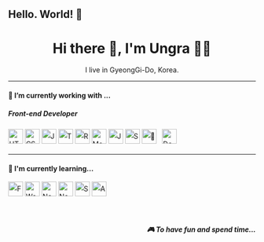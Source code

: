 ## Hello. World! 👋

<h1 align='center'> Hi there 👋, I'm Ungra  👩‍💻 </h1>

<p align='center'>
  I live in GyeongGi-Do, Korea.
</p>

<!--
<p align='center'>
  <a href="https://twitter.com/stefany_vasc"><img src="https://img.shields.io/badge/twitter-%231DA1F2.svg?&style=for-the-badge&logo=twitter&logoColor=white" /></a>&nbsp;&nbsp;&nbsp;&nbsp;
  <a href="https://www.linkedin.com/in/stefanyvasconcelos/"><img src="https://img.shields.io/badge/linkedin-%230077B5.svg?&style=for-the-badge&logo=linkedin&logoColor=white" /></a>&nbsp;&nbsp;&nbsp;&nbsp;
  <a href="mailto:stefany.vasc.sa@gmail.com?subject=Olá%20Stefany"><img src="https://img.shields.io/badge/gmail-%23D14836.svg?&style=for-the-badge&logo=gmail&logoColor=white" /></a>&nbsp;&nbsp;&nbsp;&nbsp;

</p>

-->

<hr>

<h4>🔭  I’m currently working with ...</h4>

<h5>Front-end Developer</h5>

<p align="left" style="line-height: 1.8;">
  <img src="https://img.shields.io/badge/HTML5-E34F26?style=for-the-badge&logo=html5&logoColor=white" alt="HTML5" height="30px">
  <img src="https://img.shields.io/badge/CSS3-1572B6?style=for-the-badge&logo=css3&logoColor=white" alt="CSS3" height="30px">
  <img src="https://img.shields.io/badge/JavaScript-F7DF1E?style=for-the-badge&logo=javascript&logoColor=black" alt="JavaScript" height="30px">
  <img src="https://img.shields.io/badge/TypeScript-007ACC?style=for-the-badge&logo=typescript&logoColor=white" alt="TypeScript" height="30px">
  <img src="https://img.shields.io/badge/React-61DAFB?style=for-the-badge&logo=react&logoColor=black" alt="React" height="30px">
  <img src="https://img.shields.io/badge/MobX-FF9955?style=for-the-badge&logo=mobx&logoColor=white" alt="MobX" height="30px">
  <img src="https://img.shields.io/badge/JSON-000000?style=for-the-badge&logo=json&logoColor=white" alt="JSON" height="30px">
  <img src="https://img.shields.io/badge/Socket.IO-010101?style=for-the-badge&logo=socket.io&logoColor=white" alt="Socket.IO" height="30px">
  <img src="https://img.shields.io/badge/c++-%2300599C.svg?style=for-the-badge&logo=c%2B%2B&logoColor=white" alt="C++" height="30px"/>&nbsp;&nbsp;
  <img src="https://img.shields.io/badge/Docker-2496ED?style=for-the-badge&logo=docker&logoColor=white" alt="Docker" height="30px"/>&nbsp;&nbsp;
</p>

<hr>

<h4>🌱  I'm currently learning...</h4>

<p align="left" style="line-height: 1.8;">
  <img src="https://img.shields.io/badge/Firebase-FFCA28?style=for-the-badge&logo=firebase&logoColor=black" alt="Firebase" height="30px">
  <img src="https://img.shields.io/badge/WebRTC-333333?style=for-the-badge&logo=webrtc&logoColor=white" alt="WebRTC" height="30px">
  <img src="https://img.shields.io/badge/Next.js-000000?style=for-the-badge&logo=next.js&logoColor=white" alt="Next.js" height="30px">
  <img src="https://img.shields.io/badge/Node.js-339933?style=for-the-badge&logo=node.js&logoColor=white" alt="Node.js" height="30px">
  <img src="https://img.shields.io/badge/Styled--Components-DB7093?style=for-the-badge&logo=styled-components&logoColor=white" alt="Styled-Components" height="30px">
  <img src="https://img.shields.io/badge/-ApolloGraphQL-311C87?style=for-the-badge&logo=apollo-graphql&logoColor=white" alt="Apollo-GraphQL" height="30px">
</p>


<br>
<p align="right">
  <h5 align="right">🎮 To have fun and spend time...</h5>
</p>


<!--
<p align='right'>
<h4>💬  Sometimes I like to write things here...</h4>
  <a href="https://dev.to/stefanyvasc"><img src="https://img.shields.io/badge/DEV.TO-%230A0A0A.svg?&style=for-the-badge&logo=dev-dot-to&logoColor=white" /></a>&nbsp;&nbsp;&nbsp;
  <a href="https://medium.com/@stefany.vasc.sa"><img src="https://img.shields.io/badge/medium-%2312100E.svg?&style=for-the-badge&logo=medium&logoColor=white" /></a>&nbsp;&nbsp;&nbsp;
  <a href="https://stefanysa.netlify.app/"><img src="https://img.shields.io/badge/-My%20Blog-17bf63?&style=for-the-badge&logo=blog&logoColor=black" /></a>&nbsp;&nbsp;&nbsp;
</p>


<hr>


<br>
<p align="right">
  <a href="https://open.spotify.com/playlist/2w8GYqYdH6ve3g0nGcJcgE?si=7bCl8yynR2Saz4VPR6mDXQ"><img src="https://img.shields.io/badge/spotify-%231ED760.svg?&style=for-the-badge&logo=spotify&logoColor=white" /></a>&nbsp;&nbsp;&nbsp;
  <a href="steamcommunity.com/id/SteVasc/"><img src="https://img.shields.io/badge/Steam-%23000000.svg?&style=for-the-badge&logo=steam&logoColor=white" /></a>&nbsp;&nbsp;&nbsp;
  <h5 align="right">🎮 To have fun and spend time...</h5>
</p>
-->




<!--
**ungra/ungra** is a ✨ _special_ ✨ repository because its `README.md` (this file) appears on your GitHub profile.

Here are some ideas to get you started:

- 🔭 I’m currently working on ...
- 🌱 I’m currently learning ...
- 👯 I’m looking to collaborate on ...
- 🤔 I’m looking for help with ...
- 💬 Ask me about ...
- 📫 How to reach me: ...
- 😄 Pronouns: ...
- ⚡ Fun fact: ...
-->

